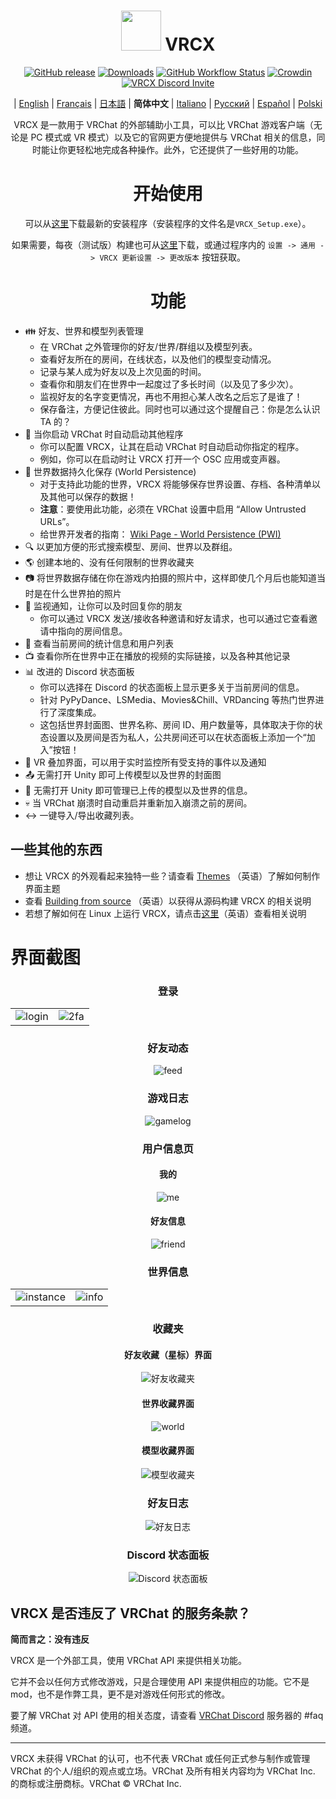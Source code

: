 <div align="center">

# <img src="https://raw.githubusercontent.com/vrcx-team/VRCX/master/VRCX.ico" width="64" height="64"> </img> VRCX

[![GitHub release](https://img.shields.io/github/release/vrcx-team/VRCX.svg)](https://github.com/vrcx-team/VRCX/releases/latest)
[![Downloads](https://img.shields.io/github/downloads/vrcx-team/VRCX/total?color=6451f1)](https://github.com/vrcx-team/VRCX/releases/latest)
[![GitHub Workflow Status](https://github.com/vrcx-team/VRCX/actions/workflows/github_actions.yml/badge.svg)](https://github.com/vrcx-team/VRCX/actions/workflows/github_actions.yml)
[![Crowdin](https://badges.crowdin.net/vrcx/localized.svg)](https://crowdin.com/project/vrcx)
[![VRCX Discord Invite](https://img.shields.io/discord/854071236363550763?color=%237289DA&logo=discord&logoColor=white&label=discord)](https://vrcx.app/discord)

| [English](./README.md) | [Français](./README.fr.md) | [日本語](./README.jp.md) | **简体中文** | [Italiano](./README.it.md) | [Русский](./README.ru_RU.md) | [Español](./README.es.md) | [Polski](./README.pl.md)

VRCX 是一款用于 VRChat 的外部辅助小工具，可以比 VRChat 游戏客户端（无论是 PC 模式或 VR 模式）以及它的官网更方便地提供与 VRChat 相关的信息，同时能让你更轻松地完成各种操作。此外，它还提供了一些好用的功能。

# 开始使用

<div align="center">

可以从[这里](https://github.com/vrcx-team/VRCX/releases/latest)下载最新的安装程序（安装程序的文件名是`VRCX_Setup.exe`）。

如果需要，每夜（测试版）构建也可从[这里](https://vrcx.app/github/nightly)下载，或通过程序内的 `设置 -> 通用 -> VRCX 更新设置 -> 更改版本` 按钮获取。

# 功能

<div align="left">

-   :family: 好友、世界和模型列表管理
    -   在 VRChat 之外管理你的好友/世界/群组以及模型列表。
    -   查看好友所在的房间，在线状态，以及他们的模型变动情况。
    -   记录与某人成为好友以及上次见面的时间。
    -   查看你和朋友们在世界中一起度过了多长时间（以及见了多少次）。
    -   监视好友的名字变更情况，再也不用担心某人改名之后忘了是谁了！
    -   保存备注，方便记住彼此。同时也可以通过这个提醒自己：你是怎么认识 TA 的？
-   :electric_plug: 当你启动 VRChat 时自动启动其他程序
    -   你可以配置 VRCX，让其在启动 VRChat 时自动启动你指定的程序。
    -   例如，你可以在启动时让 VRCX 打开一个 OSC 应用或变声器。
-   :floppy_disk: 世界数据持久化保存 (World Persistence)
    -   对于支持此功能的世界，VRCX 将能够保存世界设置、存档、各种清单以及其他可以保存的数据！
    -   **注意**：要使用此功能，必须在 VRChat 设置中启用 “Allow Untrusted URLs”。
    -   给世界开发者的指南： [Wiki Page - World Persistence (PWI)](<https://github.com/vrcx-team/VRCX/wiki/World-Persistence-(PWI)>)
-   :mag: 以更加方便的形式搜索模型、房间、世界以及群组。
-   :earth_americas: 创建本地的、没有任何限制的世界收藏夹
-   :camera: 将世界数据存储在你在游戏内拍摄的照片中，这样即使几个月后也能知道当时是在什么世界拍的照片
-   :bell: 监视通知，让你可以及时回复你的朋友
    -   你可以通过 VRCX 发送/接收各种邀请和好友请求，也可以通过它查看邀请中指向的房间信息。
-   :scroll: 查看当前房间的统计信息和用户列表
-   :tv: 查看你所在世界中正在播放的视频的实际链接，以及各种其他记录
-   :bar_chart: 改进的 Discord 状态面板
    -   你可以选择在 Discord 的状态面板上显示更多关于当前房间的信息。
    -   针对 PyPyDance、LSMedia、Movies&Chill、VRDancing 等热门世界进行了深度集成。
    -   这包括世界封面图、世界名称、房间 ID、用户数量等，具体取决于你的状态设置以及房间是否为私人，公共房间还可以在状态面板上添加一个“加入”按钮！
-   :crystal_ball: VR 叠加界面，可以用于实时监控所有受支持的事件以及通知
-   :outbox_tray: 无需打开 Unity 即可上传模型以及世界的封面图
-   :page_facing_up: 无需打开 Unity 即可管理已上传的模型以及世界的信息。
-   :skull: 当 VRChat 崩溃时自动重启并重新加入崩溃之前的房间。
-   :left_right_arrow: 一键导入/导出收藏列表。

## 一些其他的东西

-   想让 VRCX 的外观看起来独特一些？请查看 [Themes](https://github.com/vrcx-team/VRCX/wiki/Themes) （英语）了解如何制作界面主题
-   查看 [Building from source](https://github.com/vrcx-team/VRCX/wiki/Building-from-source) （英语）以获得从源码构建 VRCX 的相关说明
-   若想了解如何在 Linux 上运行 VRCX，请点击[这里](https://github.com/vrcx-team/VRCX/wiki/Running-VRCX-on-Linux)（英语）查看相关说明

# 界面截图

<div align="center">

<h3>登录</h3>

<table>
  <tr>
    <td align="center"><img src="https://user-images.githubusercontent.com/47104993/246643085-8a230eb9-6bac-4f83-8f6c-4b6ea76c37e2.png" alt="login"></td>
    <td align="center"><img src="https://user-images.githubusercontent.com/47104993/246643167-b3988e3d-77ab-421f-862e-1b9fc59d46e9.png" alt="2fa"></td>
  </tr>
</table>

<h3>好友动态</h3>

<img src="https://user-images.githubusercontent.com/47104993/246643541-6c3f64cb-7a22-493e-8f66-8524caff2994.png" alt="feed">

<h3>游戏日志</h3>

<img src="https://user-images.githubusercontent.com/47104993/246643608-b8472c89-ac38-4fbe-b2f3-b6bd5be06b28.png" alt="gamelog">

<h3>用户信息页</h3>

<h4>我的</h4>

<img src="https://user-images.githubusercontent.com/47104993/246643835-d4b9e008-7a64-4163-a53c-7c01bc78a780.png" alt="me">

<h4>好友信息</h4>

<img src="https://user-images.githubusercontent.com/47104993/246644739-b1d7d2df-40f2-465e-bd50-3127ee7a6fdd.png" alt="friend">

<h3>世界信息</h3>

<table>
  <tr>
    <td align="center"><img src="https://user-images.githubusercontent.com/47104993/246643937-5a5197ed-f1dc-4fd1-abed-61467107b51c.png" alt="instance"></td>
    <td align="center"><img src="https://user-images.githubusercontent.com/47104993/246643971-a82900ab-8020-48d9-a700-0fb7db7f3892.png" alt="info"></td>
  </tr>
</table>

<h3>收藏夹</h3>

<h4>好友收藏（星标）界面</h4>

<img src="https://user-images.githubusercontent.com/47104993/246644035-edf5b224-004c-4aee-b7e7-88169834ea24.png" alt="好友收藏夹">

<h4>世界收藏界面</h4>

<img src="https://user-images.githubusercontent.com/47104993/246644127-7d055aec-5df1-44af-82a9-8b107fc2329b.png" alt="world">

<h4>模型收藏界面</h4>

<img src="https://user-images.githubusercontent.com/47104993/246644243-0ccbfc65-194e-4510-a785-16a171849cd8.png" alt="模型收藏夹">

<h3>好友日志</h3>

<img src="https://user-images.githubusercontent.com/47104993/246644384-540953c8-e5aa-49d0-82da-45728483456c.png" alt="好友日志">

<h3>Discord 状态面板</h3>

<img src="https://user-images.githubusercontent.com/47104993/246644534-5d07589e-0464-46c8-a78a-1cb927fab08e.png" alt="Discord 状态面板">

<!-- The other images will be similar to this -->
</div>

## VRCX 是否违反了 VRChat 的服务条款？

**简而言之：没有违反**

VRCX 是一个外部工具，使用 VRChat API 来提供相关功能。

它并不会以任何方式修改游戏，只是合理使用 API 来提供相应的功能。它不是 mod，也不是作弊工具，更不是对游戏任何形式的修改。

要了解 VRChat 对 API 使用的相关态度，请查看 [VRChat Discord](https://discord.gg/vrchat) 服务器的 #faq 频道。

---

VRCX 未获得 VRChat 的认可，也不代表 VRChat 或任何正式参与制作或管理 VRChat 的个人/组织的观点或立场。VRChat 及所有相关内容均为 VRChat Inc. 的商标或注册商标。VRChat © VRChat Inc.
